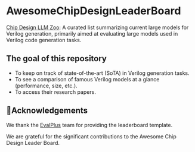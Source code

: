 # AwesomeChipDesignLeaderBoard

[Chip Design LLM Zoo](https://iprc-dip.github.io/AwesomeChipDesignLeaderBoard): A curated list summarizing current large models for Verilog generation, primarily aimed at evaluating large models used in Verilog code generation tasks.

## The goal of this repository

- To keep on track of state-of-the-art (SoTA) in Verilog generation tasks.
- To see a comparison of famous Verilog models at a glance (performance, size, etc.).
- To access their research papers.


## 🙏Acknowledgements

We thank the [EvalPlus]("https://evalplus.github.io/leaderboard.html") team for providing the leaderboard template.

We are grateful for the significant contributions to the Awesome Chip Design Leader Board.
